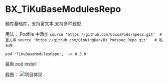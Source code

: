 # BX_TiKuBaseModulesRepo
题库基础库，支持富文本,支持多种题型

用法：
 Podfile 中添加 
 `source 'https://github.com/CocoaPods/Specs.git'  # 官方库`
 `source 'https://github.com/QinKingHan/BX_Podspec_Repo.git'   # 私有库`
 
 `pod 'TiKuBaseModulesRepo', '~> 0.3.0'`
  

最后 pod install


截图：
![项目体现](https://upload-images.jianshu.io/upload_images/999346-aa982d2407f32990.gif)
